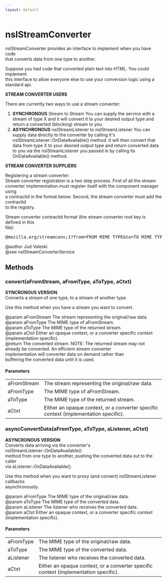 ```yaml
---
layout: default
---
```


# nsIStreamConverter #
  
nsIStreamConverter provides an interface to implement when you have code  
that converts data from one type to another.  
  
Suppose you had code that converted plain text into HTML. You could implement  
this interface to allow everyone else to use your conversion logic using a   
standard api.  
<p>  
<b>STREAM CONVERTER USERS</b>  
  
There are currently two ways to use a stream converter:  
<ol>  
<li> <b>SYNCHRONOUS</b> Stream to Stream  
   You can supply the service with a stream of type X  
   and it will convert it to your desired output type and return  
   a converted (blocking) stream to you.</li>  
  
<li> <b>ASYNCHRONOUS</b> nsIStreamListener to nsIStreamListener  
   You can supply data directly to the converter by calling it's  
   nsIStreamListener::OnDataAvailable() method. It will then  
   convert that data from type X to your desired output type and  
   return converted data to you via the nsIStreamListener you passed  
   in by calling its OnDataAvailable() method.</li>  
</ol>  
<p>  
  
<b>STREAM CONVERTER SUPPLIERS</b>  
  
Registering a stream converter:  
Stream converter registration is a two step process. First of all the stream  
converter implementation must register itself with the component manager using  
a contractid in the format below. Second, the stream converter must add the contractid  
to the registry.  
  
Stream converter contractid format (the stream converter root key is defined in this  
file):  
  
<pre>@mozilla.org/streamconv;1?from=FROM_MIME_TYPE&to=TO_MIME_TYPE</pre>  
  
@author Jud Valeski  
@see nsIStreamConverterService  
  

## Methods ##

### convert(aFromStream, aFromType, aToType, aCtxt) ###
  
<b>SYNCRONOUS VERSION</b>  
Converts a stream of one type, to a stream of another type.  
  
Use this method when you have a stream you want to convert.  
  
@param aFromStream   The stream representing the original/raw data.  
@param aFromType     The MIME type of aFromStream.  
@param aToType       The MIME type of the returned stream.  
@param aCtxt         Either an opaque context, or a converter specific context  
                     (implementation specific).  
@return              The converted stream. NOTE: The returned stream may not  
                     already be converted. An efficient stream converter  
                     implementation will converter data on demand rather than  
                     buffering the converted data until it is used.  
  

#### Parameters ####

<table>

<tr>
<td>aFromStream</td>
<td>The stream representing the original/raw data.  
</td>
</tr>

<tr>
<td>aFromType</td>
<td>The MIME type of aFromStream.  
</td>
</tr>

<tr>
<td>aToType</td>
<td>The MIME type of the returned stream.  
</td>
</tr>

<tr>
<td>aCtxt</td>
<td>Either an opaque context, or a converter specific context  
                     (implementation specific).  
</td>
</tr>

</table>

### asyncConvertData(aFromType, aToType, aListener, aCtxt) ###
  
<b>ASYNCRONOUS VERSION</b>  
Converts data arriving via the converter's nsIStreamListener::OnDataAvailable()   
method from one type to another, pushing the converted data out to the caller   
via aListener::OnDataAvailable().  
  
Use this method when you want to proxy (and convert) nsIStreamListener callbacks  
asynchronously.  
  
@param aFromType     The MIME type of the original/raw data.  
@param aToType       The MIME type of the converted data.  
@param aListener     The listener who receives the converted data.  
@param aCtxt         Either an opaque context, or a converter specific context  
                     (implementation specific).  
  

#### Parameters ####

<table>

<tr>
<td>aFromType</td>
<td>The MIME type of the original/raw data.  
</td>
</tr>

<tr>
<td>aToType</td>
<td>The MIME type of the converted data.  
</td>
</tr>

<tr>
<td>aListener</td>
<td>The listener who receives the converted data.  
</td>
</tr>

<tr>
<td>aCtxt</td>
<td>Either an opaque context, or a converter specific context  
                     (implementation specific).  
</td>
</tr>

</table>
